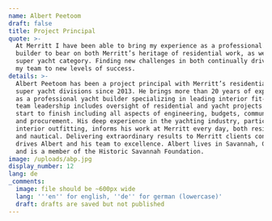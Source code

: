 ```yaml
---
name: Albert Peetoom
draft: false
title: Project Principal
quote: >-
  At Merritt I have been able to bring my experience as a professional yacht
  builder to bear on both Merritt’s heritage of residential work, as well as its
  super yacht category. Finding new challenges in both continually drives me and
  my team to new levels of success.
details: >-
  Albert Peetoom has been a project principal with Merritt’s residential and
  super yacht divisions since 2013. He brings more than 20 years of experience
  as a professional yacht builder specializing in leading interior fit-out. His
  team leadership includes oversight of residential and yacht projects from
  start to finish including all aspects of engineering, budgets, communication
  and procurement. His deep experience in the yachting industry, particularly
  interior outfitting, informs his work at Merritt every day, both residential
  and nautical. Delivering extraordinary results to Merritt clients continually
  drives Albert and his team to excellence. Albert lives in Savannah, Georgia
  and is a member of the Historic Savannah Foundation.
image: /uploads/abp.jpg
display_number: 12
lang: de
_comments:
  image: file should be ~600px wide
  lang: '''en'' for english, ''de'' for german (lowercase)'
  draft: drafts are saved but not published
---
```


